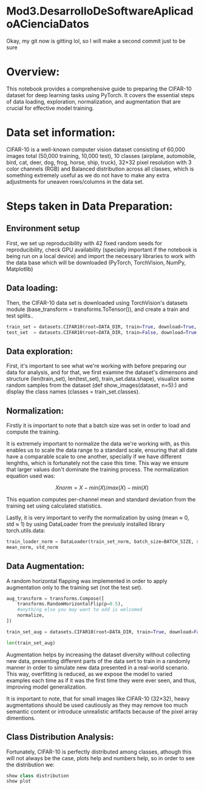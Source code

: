 # Mod3.DesarrolloDeSoftwareAplicadoACienciaDatos

Okay, my git now is gitting lol, so I will make a second commit just to be sure


# Overview:
This notebook provides a comprehensive guide to preparing the CIFAR-10 dataset for deep learning tasks using PyTorch. It covers the essential steps of data loading, exploration, normalization, and augmentation that are crucial for effective model training.

# Data set information:
CIFAR-10 is a well-known computer vision dataset consisting of 60,000 images total (50,000 training, 10,000 test), 10 classes (airplane, automobile, bird, cat, deer, dog, frog, horse, ship, truck), 32×32 pixel resolution with 3 color channels (RGB) and Balanced distribution across all classes, which is something extremely useful as we do not have to make any extra adjustments for uneaven rows/columns in the data set.

# Steps taken in Data Preparation:
## Environment setup
First, we set up reproducibility with 42 fixed random seeds for reproducibility, check GPU availability (specially important if the notebook is being run on a local device) and import the necessary libraries to work with the data base which will be downloaded (PyTorch, TorchVision, NumPy, Matplotlib)

## Data loading:
Then, the CIFAR-10 data set is downloaded using TorchVision's datasets module (base_transform = transforms.ToTensor()), and create a train and test splits..

```python
train_set = datasets.CIFAR10(root=DATA_DIR, train=True, download=True, transform=base_transform)
test_set  = datasets.CIFAR10(root=DATA_DIR, train=False, download=True, transform=base_transform)
```

## Data exploration:
First, it's important to see what we're working with before preparing our data for analysis, and for that, we first examine the dataset's dimensons and structure (len(train_set), len(test_set), train_set.data.shape), visualize some random samples from the dataset (def show_images(dataset, n=5):) and display the class names (classes = train_set.classes).

## Normalization:
Firstly it is important to note that a batch size was set in order to load and compute the training.

It is extremely important to normalize the data we're working with, as this enables us to scale the data range to a standard scale, ensuring that all date have a comparable scale to one another, specially if we have different lenghths, which is fortunately not the case this time. This way we ensure that larger values don't dominate the training process. The normalization equation used was:

```math
X norm = X - min(X) / max(X) - min(X)
```

This equation computes per-channel mean and standard deviation from the training set using calculated statistics. 

Lastly, it is very important to verify the normalization by using (mean ≈ 0, std ≈ 1) by using DataLoader from the previusly installed library torch.utils.data:
```python
train_loader_norm = DataLoader(train_set_norm, batch_size=BATCH_SIZE, shuffle=False, num_workers=2, pin_memory=True)
mean_norm, std_norm
```
## Data Augmentation:
A random horizontal flapping was implemented in order to apply augmentation only to the training set (not the test set).
```python
aug_transform = transforms.Compose([
    transforms.RandomHorizontalFlip(p=0.5),
    #anything else you may want to add is welcomed
    normalize,
])

train_set_aug = datasets.CIFAR10(root=DATA_DIR, train=True, download=False, transform=aug_transform)

len(train_set_aug)
```

Augmentation helps by increasing the dataset diversity without collecting new data, presenting different parts of the data sert to train in a randomly manner in order to simulate new data presented in a real-world scenario. This way, overfitting is reduced, as we expose the model to varied examples each time as if it was the first time they were ever seen, and thus, improving model generalization.

It is important to note, that for small images like CIFAR-10 (32×32), heavy augmentations should be used cautiously as they may remove too much semantic content or introduce unrealistic artifacts because of the pixel array dimentions.

## Class Distribution Analysis:
Fortunately, CIFAR-10 is perfectly distributed among classes, athough this will not always be the case, plots help and numbers help, so in order to see the distribution we:
```python
show class distribution
show plot 
```



